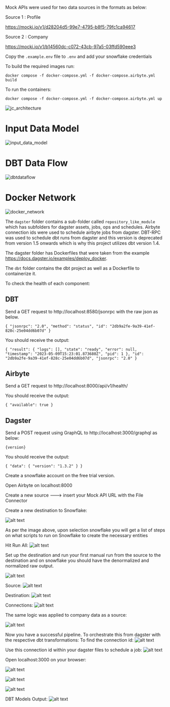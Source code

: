 Mock APIs were used for two data sources in the formats as below:

Source 1 : Profile

https://mocki.io/v1/d28204d5-99e7-4795-b8f5-79fc1ca94617

Source 2 : Company

https://mocki.io/v1/b14560dc-c072-43cb-97a5-03ffd590eee3

Copy the `.example.env` file to `.env` and add your snowflake credentials

To build the required images run:

`docker compose -f docker-compose.yml -f docker-compose.airbyte.yml build`

To run the containers:

`docker compose -f docker-compose.yml -f docker-compose.airbyte.yml up`

![jc_architecture](https://github.com/sharanair29/ELT_Project/assets/94154731/72b43cdf-c410-4abc-93a7-f5a77b38bbb3)

# Input Data Model 
![input_data_model](https://github.com/sharanair29/ELT_Project/assets/94154731/f09ee2d9-b2fe-4a3d-8775-249dd4f747e6)

# DBT Data Flow
![dbtdataflow](https://github.com/sharanair29/ELT_Project/assets/94154731/94c4f7fa-bd12-4f23-bfa1-13d04e5dd734)

# Docker Network
![docker_network](https://github.com/sharanair29/ELT_Project/assets/94154731/ac0c5107-40b1-4b8f-841d-3da5256f3957)


The `dagster` folder contains a sub-folder called `repository_like_module` which has subfolders for dagster assets, jobs, ops and schedules. Airbyte connection ids were used to schedule airbyte jobs from dagster. DBT-RPC was used to schedule dbt runs from dagster and this version is deprecated from version 1.5 onwards which is why this project utilizes dbt version 1.4.

The dagster folder has Dockerfiles that were taken from the example https://docs.dagster.io/examples/deploy_docker.

The `dbt` folder contains the dbt project as well as a Dockerfile to containerize it.

To check the health of each component:

## DBT

Send a GET request to http://localhost:8580/jsonrpc with the raw json as below.


`
{
    "jsonrpc": "2.0",
    "method": "status",
    "id": "2db9a2fe-9a39-41ef-828c-25e04dd6b07d"
}
`

You should receive the output:

`
{
    "result": {
        "logs": [],
        "state": "ready",
        "error": null,
        "timestamp": "2023-05-09T15:23:01.873680Z",
        "pid": 1
    },
    "id": "2db9a2fe-9a39-41ef-828c-25e04dd6b07d",
    "jsonrpc": "2.0"
}
`

## Airbyte

Send a GET request to http://localhost:8000/api/v1/health/

You should receive the output:

`
{
    "available": true
}
`

## Dagster

Send a POST request using GraphQL to http://localhost:3000/graphql as below:

`{version}`

You should receive the output:

`
{
    "data": {
        "version": "1.3.2"
    }
}
`

Create a snowflake account on the free trial version. 

Open Airbyte on localhost:8000

Create a new source ---> insert your Mock API URL with the File Connector

Create a new destination to Snowflake:

![alt text](image.png)

As per the image above, upon selection snowflake you will get a list of steps on what scripts to run on Snowflake to create the necessary entities

Hit Run All:
![alt text](image-1.png)

Set up the destination and run your first manual run from the source to the destination and on snowflake you should have the denormalized and normalized raw output.

![alt text](image-2.png)

Source:
![alt text](image-5.png)


Destination:
![alt text](image-6.png)

Connections:
![alt text](image-7.png)


The same logic was applied to company data as a source:

![alt text](image-10.png)

Now you have a successful pipeline. To orchestrate this from dagster with the respective dbt transformations: 
To find the connection id:
![alt text](image-11.png)

Use this connection id within your dagster files to schedule a job:
![alt text](image-12.png)

Open localhost:3000 on your browser:

![alt text](image-13.png)

![alt text](image-14.png)


![alt text](image-15.png)

DBT Models Output:
![alt text](image-17.png)